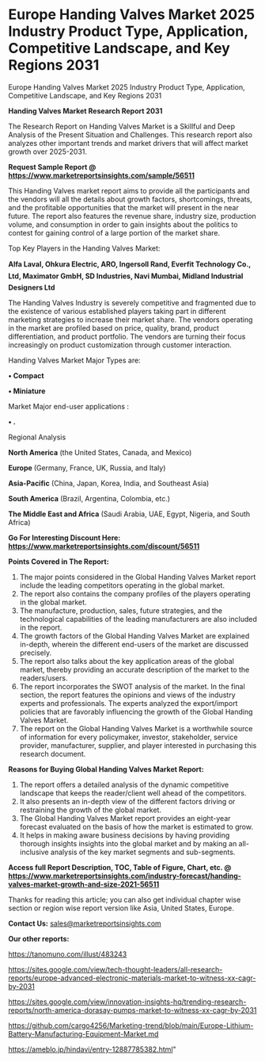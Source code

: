 # Europe Handing Valves Market 2025 Industry Product Type, Application, Competitive Landscape, and Key Regions 2031
Europe Handing Valves Market 2025 Industry Product Type, Application, Competitive Landscape, and Key Regions 2031

<strong>Handing Valves Market Research Report 2031</strong>

The Research Report on Handing Valves Market is a Skillful and Deep Analysis of the Present Situation and Challenges. This research report also analyzes other important trends and market drivers that will affect market growth over 2025-2031.

<strong>Request Sample Report @ <a href=https://www.marketreportsinsights.com/sample/56511>https://www.marketreportsinsights.com/sample/56511</a></strong>

This Handing Valves market report aims to provide all the participants and the vendors will all the details about growth factors, shortcomings, threats, and the profitable opportunities that the market will present in the near future. The report also features the revenue share, industry size, production volume, and consumption in order to gain insights about the politics to contest for gaining control of a large portion of the market share.

Top Key Players in the Handing Valves Market:

<strong>Alfa Laval, Ohkura Electric, ARO, Ingersoll Rand, Everfit Technology Co., Ltd, Maximator GmbH, SD Industries, Navi Mumbai, Midland Industrial Designers Ltd</strong>

The Handing Valves Industry is severely competitive and fragmented due to the existence of various established players taking part in different marketing strategies to increase their market share. The vendors operating in the market are profiled based on price, quality, brand, product differentiation, and product portfolio. The vendors are turning their focus increasingly on product customization through customer interaction.

Handing Valves Market Major Types are:

<strong>• Compact

• Miniature</strong>

Market Major end-user applications :

<strong>• .</strong>

Regional Analysis

</u><strong><b>North America</b></strong> (the United States, Canada, and Mexico)

<strong><b>Europe </b></strong>(Germany, France, UK, Russia, and Italy)

<strong><b>Asia-Pacific</b></strong> (China, Japan, Korea, India, and Southeast Asia)

<strong><b>South America</b></strong> (Brazil, Argentina, Colombia, etc.)

<strong><b>The Middle East and Africa</b></strong> (Saudi Arabia, UAE, Egypt, Nigeria, and South Africa)

<strong>Go For Interesting Discount Here: <a href=https://www.marketreportsinsights.com/discount/56511>https://www.marketreportsinsights.com/discount/56511</a></strong>

<strong>Points Covered in The Report:</strong>
<ol>
  <li>The major points considered in the Global Handing Valves Market report include the leading competitors operating in the global market.</li>
  <li>The report also contains the company profiles of the players operating in the global market.</li>
  <li>The manufacture, production, sales, future strategies, and the technological capabilities of the leading manufacturers are also included in the report.</li>
  <li>The growth factors of the Global Handing Valves Market are explained in-depth, wherein the different end-users of the market are discussed precisely.</li>
  <li>The report also talks about the key application areas of the global market, thereby providing an accurate description of the market to the readers/users.</li>
  <li>The report incorporates the SWOT analysis of the market. In the final section, the report features the opinions and views of the industry experts and professionals. The experts analyzed the export/import policies that are favorably influencing the growth of the Global Handing Valves Market.</li>
  <li>The report on the Global Handing Valves Market is a worthwhile source of information for every policymaker, investor, stakeholder, service provider, manufacturer, supplier, and player interested in purchasing this research document.</li>
</ol>
<strong>Reasons for Buying Global Handing Valves Market Report:</strong>

<ol>
  <li>The report offers a detailed analysis of the dynamic competitive landscape that keeps the reader/client well ahead of the competitors.</li>
  <li>It also presents an in-depth view of the different factors driving or restraining the growth of the global market.</li>
  <li>The Global Handing Valves Market report provides an eight-year forecast evaluated on the basis of how the market is estimated to grow.</li>
  <li>It helps in making aware business decisions by having providing thorough insights insights into the global market and by making an all-inclusive analysis of the key market segments and sub-segments.</li>
</ol>
<strong>Access full Report Description, TOC, Table of Figure, Chart, etc. @ <a href=https://www.marketreportsinsights.com/industry-forecast/handing-valves-market-growth-and-size-2021-56511>https://www.marketreportsinsights.com/industry-forecast/handing-valves-market-growth-and-size-2021-56511</a></strong>


Thanks for reading this article; you can also get individual chapter wise section or region wise report version like Asia, United States, Europe.

<strong>Contact Us:</strong>
sales@marketreportsinsights.com

<strong>Our other reports:</strong>

<a href=https://tanomuno.com/illust/483243>https://tanomuno.com/illust/483243</a>

<a href=https://sites.google.com/view/tech-thought-leaders/all-research-reports/europe-advanced-electronic-materials-market-to-witness-xx-cagr-by-2031>https://sites.google.com/view/tech-thought-leaders/all-research-reports/europe-advanced-electronic-materials-market-to-witness-xx-cagr-by-2031</a>

<a href=https://sites.google.com/view/innovation-insights-hq/trending-research-reports/north-america-dorasay-pumps-market-to-witness-xx-cagr-by-2031>https://sites.google.com/view/innovation-insights-hq/trending-research-reports/north-america-dorasay-pumps-market-to-witness-xx-cagr-by-2031</a>

<a href=https://github.com/cargo4256/Marketing-trend/blob/main/Europe-Lithium-Battery-Manufacturing-Equipment-Market.md>https://github.com/cargo4256/Marketing-trend/blob/main/Europe-Lithium-Battery-Manufacturing-Equipment-Market.md</a>

<a href=https://ameblo.jp/hindavi/entry-12887785382.html>https://ameblo.jp/hindavi/entry-12887785382.html</a>"
